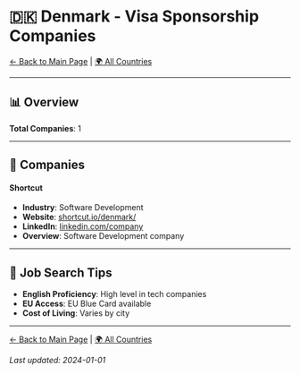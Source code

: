 # 🇩🇰 Denmark - Visa Sponsorship Companies

[← Back to Main Page](../../README.md) | [🌍 All Countries](../countries.md)

---

## 📊 Overview

**Total Companies**: 1  




---

## 🏢 Companies

#### **Shortcut**
- **Industry**: Software Development
- **Website**: [shortcut.io/denmark/](https://shortcut.io/denmark/)
- **LinkedIn**: [linkedin.com/company](https://www.linkedin.com/company/shortcut-as/jobs/)
- **Overview**: Software Development company

---

## 💼 Job Search Tips

- **English Proficiency**: High level in tech companies
- **EU Access**: EU Blue Card available
- **Cost of Living**: Varies by city

---

[← Back to Main Page](../../README.md) | [🌍 All Countries](../countries.md)

*Last updated: 2024-01-01*
